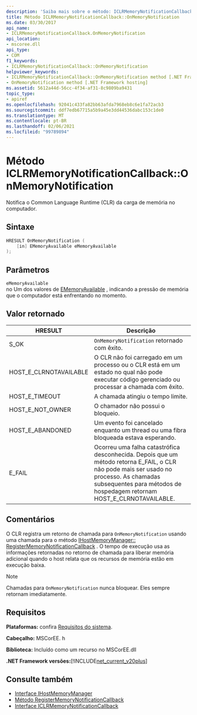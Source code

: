```yaml
---
description: 'Saiba mais sobre o método: ICLRMemoryNotificationCallback:: OnMemoryNotification'
title: Método ICLRMemoryNotificationCallback::OnMemoryNotification
ms.date: 03/30/2017
api_name:
- ICLRMemoryNotificationCallback.OnMemoryNotification
api_location:
- mscoree.dll
api_type:
- COM
f1_keywords:
- ICLRMemoryNotificationCallback::OnMemoryNotification
helpviewer_keywords:
- ICLRMemoryNotificationCallback::OnMemoryNotification method [.NET Framework hosting]
- OnMemoryNotification method [.NET Framework hosting]
ms.assetid: 5612a44d-56cc-4f34-af31-8c9809ba9431
topic_type:
- apiref
ms.openlocfilehash: 92041c433fa82bb63afda7968eb8c6e1fa72acb3
ms.sourcegitcommit: ddf7edb67715a5b9a45e3dd44536dabc153c1de0
ms.translationtype: MT
ms.contentlocale: pt-BR
ms.lasthandoff: 02/06/2021
ms.locfileid: "99789894"
---
```

# <a name="iclrmemorynotificationcallbackonmemorynotification-method"></a>Método ICLRMemoryNotificationCallback::OnMemoryNotification

Notifica o Common Language Runtime (CLR) da carga de memória no computador.  
  
## <a name="syntax"></a>Sintaxe  
  
```cpp  
HRESULT OnMemoryNotification (  
    [in] EMemoryAvailable eMemoryAvailable  
);  
```  
  
## <a name="parameters"></a>Parâmetros  

 `eMemoryAvailable`  
 no Um dos valores de [EMemoryAvailable](ememoryavailable-enumeration.md) , indicando a pressão de memória que o computador está enfrentando no momento.  
  
## <a name="return-value"></a>Valor retornado  
  
|HRESULT|Descrição|  
|-------------|-----------------|  
|S_OK|`OnMemoryNotification` retornado com êxito.|  
|HOST_E_CLRNOTAVAILABLE|O CLR não foi carregado em um processo ou o CLR está em um estado no qual não pode executar código gerenciado ou processar a chamada com êxito.|  
|HOST_E_TIMEOUT|A chamada atingiu o tempo limite.|  
|HOST_E_NOT_OWNER|O chamador não possui o bloqueio.|  
|HOST_E_ABANDONED|Um evento foi cancelado enquanto um thread ou uma fibra bloqueada estava esperando.|  
|E_FAIL|Ocorreu uma falha catastrófica desconhecida. Depois que um método retorna E_FAIL, o CLR não pode mais ser usado no processo. As chamadas subsequentes para métodos de hospedagem retornam HOST_E_CLRNOTAVAILABLE.|  
  
## <a name="remarks"></a>Comentários  

 O CLR registra um retorno de chamada para `OnMemoryNotification` usando uma chamada para o método [IHostMemoryManager:: RegisterMemoryNotificationCallback](ihostmemorymanager-registermemorynotificationcallback-method.md) . O tempo de execução usa as informações retornadas no retorno de chamada para liberar memória adicional quando o host relata que os recursos de memória estão em execução baixa.  
  
> [!NOTE]
> Chamadas para `OnMemoryNotification` nunca bloquear. Eles sempre retornam imediatamente.  
  
## <a name="requirements"></a>Requisitos  

 **Plataformas:** confira [Requisitos do sistema](../../get-started/system-requirements.md).  
  
 **Cabeçalho:** MSCorEE. h  
  
 **Biblioteca:** Incluído como um recurso no MSCorEE.dll  
  
 **.NET Framework versões:**[!INCLUDE[net_current_v20plus](../../../../includes/net-current-v20plus-md.md)]  
  
## <a name="see-also"></a>Consulte também

- [Interface IHostMemoryManager](ihostmemorymanager-interface.md)
- [Método RegisterMemoryNotificationCallback](ihostmemorymanager-registermemorynotificationcallback-method.md)
- [Interface ICLRMemoryNotificationCallback](iclrmemorynotificationcallback-interface.md)

